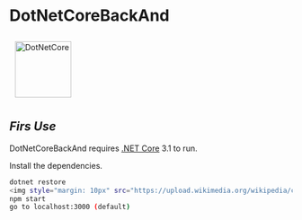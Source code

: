 # DotNetCoreBackAnd
<img style="margin: 10px" src="https://upload.wikimedia.org/wikipedia/commons/e/ee/.NET_Core_Logo.svg" alt="DotNetCore" height="100" /> 

## _Firs Use_

DotNetCoreBackAnd requires [.NET Core](https://dotnet.microsoft.com/download/dotnet/3.1) 3.1 to run.

Install the dependencies.

```sh
dotnet restore
<img style="margin: 10px" src="https://upload.wikimedia.org/wikipedia/commons/e/ee/.NET_Core_Logo.svg" alt="DotNetCore" height="100" /> 
npm start
go to localhost:3000 (default)
```
